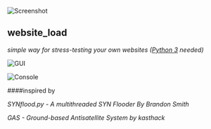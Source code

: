 ![Screenshot](https://dl.dropboxusercontent.com/u/11259516/Web-%D0%BF%D1%80%D0%BE%D0%B5%D0%BA%D1%82%D1%8B/website_load/sources/website_load.png)

website_load
------
*simple way for stress-testing your own websites ([Python 3](http://www.python.org/download/) needed)*


![GUI](http://i.imgur.com/4liTkC7.png)

![Console](http://i.imgur.com/HJeJglN.png)

####inspired by

  *SYNflood.py - A multithreaded SYN Flooder By Brandon Smith*
  
  *GAS - Ground-based Antisatellite System by kasthack*
